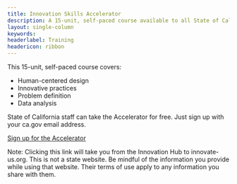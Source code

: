 ```yaml
---
title: Innovation Skills Accelerator
description: A 15-unit, self-paced course available to all State of California staff
layout: single-column
keywords: 
headerlabel: Training
headericon: ribbon
---
```


<p class="text-lead">This 15-unit, self-paced course covers:</p>

* Human-centered design
* Innovative practices
* Problem definition
* Data analysis

State of California staff can take the Accelerator for free. Just sign up with your ca.gov email address.

<a class="btn-primary featured-btn external-link" href="https://innovate-us.org/partner/calacademy?utm_source=odiacdmy&utm_medium=web&utm_campaign=jan24launch" target="_blank"><span>Sign up for the Accelerator</span></a>

Note: Clicking this link will take you from the Innovation Hub to innovate-us.org. This is not a state website. Be mindful of the information you provide while using that website. Their terms of use apply to any information you share with them.
